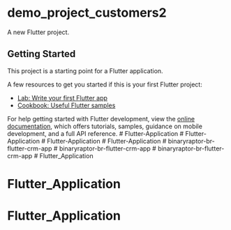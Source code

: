 # demo_project_customers2

A new Flutter project.

## Getting Started

This project is a starting point for a Flutter application.

A few resources to get you started if this is your first Flutter project:

- [Lab: Write your first Flutter app](https://docs.flutter.dev/get-started/codelab)
- [Cookbook: Useful Flutter samples](https://docs.flutter.dev/cookbook)

For help getting started with Flutter development, view the
[online documentation](https://docs.flutter.dev/), which offers tutorials,
samples, guidance on mobile development, and a full API reference.
#   F l u t t e r - A p p l i c a t i o n  
 #   F l u t t e r - A p p l i c a t i o n  
 #   F l u t t e r - A p p l i c a t i o n  
 #   F l u t t e r - A p p l i c a t i o n  
 #   b i n a r y r a p t o r - b r - f l u t t e r - c r m - a p p  
 #   b i n a r y r a p t o r - b r - f l u t t e r - c r m - a p p  
 #   b i n a r y r a p t o r - b r - f l u t t e r - c r m - a p p  
 # Flutter_Application
# Flutter_Application
# Flutter_Application
